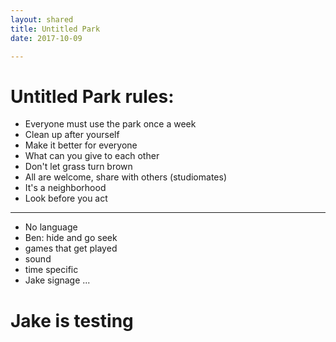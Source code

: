 ```yaml
---
layout: shared
title: Untitled Park
date: 2017-10-09

---
```


# Untitled Park rules:

* Everyone must use the park once a week
* Clean up after yourself
* Make it better for everyone
* What can you give to each other
* Don't let grass turn brown
* All are welcome, share with others (studiomates)
* It's a neighborhood
* Look before you act

____

* No language
* Ben: hide and go seek
* games that get played
* sound
* time specific
* Jake signage ...

# Jake is testing